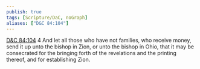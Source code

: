 ```yaml
---
publish: true
tags: [Scripture/DaC, noGraph]
aliases: ["D&C 84:104"]
---
```

[D&C 84:104](https://churchofjesuschrist.org/study/scriptures/dc-testament/dc/84?lang=eng&id=p104#p104) 4 And let all those who have not families, who receive money, send it up unto the bishop in Zion, or unto the bishop in Ohio, that it may be consecrated for the bringing forth of the revelations and the printing thereof, and for establishing Zion.
